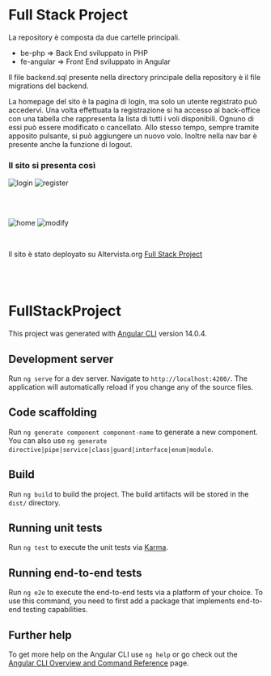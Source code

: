 <h1>Full Stack Project</h1>

<p>La repository è composta da due cartelle principali.</p>

- be-php        => Back End sviluppato in PHP
- fe-angular    => Front End sviluppato in Angular

<p>Il file backend.sql presente nella directory principale della repository è il file migrations del backend.</p>

<p>
La homepage del sito è la pagina di login, ma solo un utente registrato può accedervi.
Una volta effettuata la registrazione si ha accesso al back-office con una tabella
che rappresenta la lista di tutti i voli disponibili. Ognuno di essi può essere modificato o cancellato. Allo stesso tempo, sempre tramite apposito pulsante, si può aggiungere un nuovo volo.
Inoltre nella nav bar è presente anche la funzione di logout.
</p>

<h3> Il sito si presenta così </h3>
  
![login](https://user-images.githubusercontent.com/102250096/180622513-cc5c8ac7-c754-4378-bdca-1bca3e57085d.PNG)
![register](https://user-images.githubusercontent.com/102250096/180622523-93ff25d2-9232-4c52-a9e5-672e89959b07.PNG)
  
<br><br>
  
![home](https://user-images.githubusercontent.com/102250096/180622529-2605c881-529e-437c-891b-fc0ec00c1cd4.PNG)
![modify](https://user-images.githubusercontent.com/102250096/180622534-5736c77c-460b-47db-9e41-5f50c17255b1.PNG)

<br>

Il sito è stato deployato su Altervista.org   <a href="http://s2iprogettofullstack.altervista.org/"> Full Stack Project </a>


<br><br>

# FullStackProject

This project was generated with [Angular CLI](https://github.com/angular/angular-cli) version 14.0.4.

## Development server

Run `ng serve` for a dev server. Navigate to `http://localhost:4200/`. The application will automatically reload if you change any of the source files.

## Code scaffolding

Run `ng generate component component-name` to generate a new component. You can also use `ng generate directive|pipe|service|class|guard|interface|enum|module`.

## Build

Run `ng build` to build the project. The build artifacts will be stored in the `dist/` directory.

## Running unit tests

Run `ng test` to execute the unit tests via [Karma](https://karma-runner.github.io).

## Running end-to-end tests

Run `ng e2e` to execute the end-to-end tests via a platform of your choice. To use this command, you need to first add a package that implements end-to-end testing capabilities.

## Further help

To get more help on the Angular CLI use `ng help` or go check out the [Angular CLI Overview and Command Reference](https://angular.io/cli) page.
